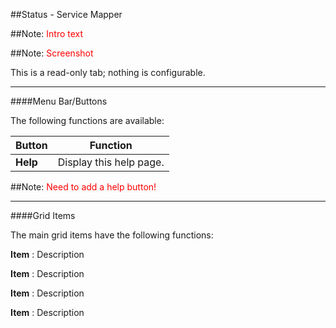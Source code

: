 ##Status - Service Mapper

##Note: <font color=red>Intro text</font>

##Note: <font color=red>Screenshot</font>

This is a read-only tab; nothing is configurable.

---

####Menu Bar/Buttons

The following functions are available:

Button     | Function
-----------|---------
**Help**   | Display this help page.

##Note: <font color=red>Need to add a help button!</font>

---

####Grid Items

The main grid items have the following functions:

**Item**
: Description

**Item**
: Description

**Item**
: Description

**Item**
: Description
